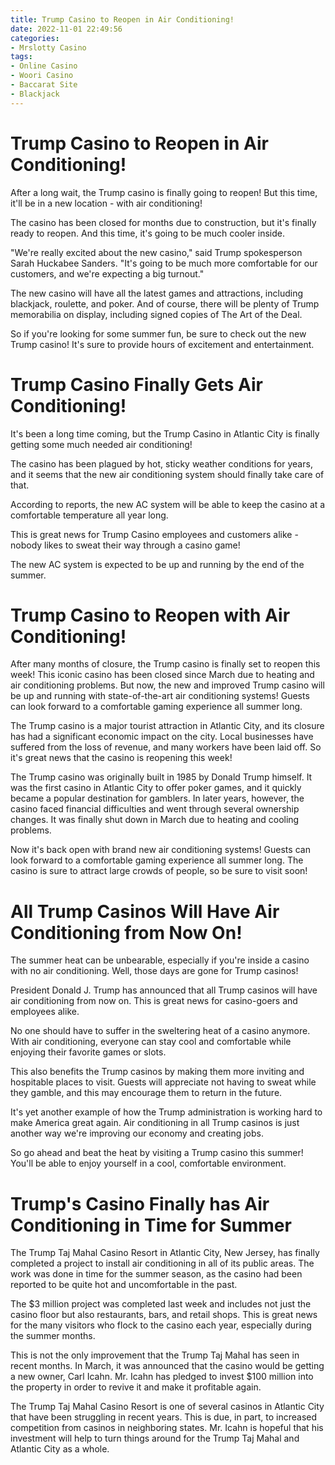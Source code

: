```yaml
---
title: Trump Casino to Reopen in Air Conditioning!
date: 2022-11-01 22:49:56
categories:
- Mrslotty Casino
tags:
- Online Casino
- Woori Casino
- Baccarat Site
- Blackjack
---
```



#  Trump Casino to Reopen in Air Conditioning!

After a long wait, the Trump casino is finally going to reopen! But this time, it'll be in a new location - with air conditioning!

The casino has been closed for months due to construction, but it's finally ready to reopen. And this time, it's going to be much cooler inside.

"We're really excited about the new casino," said Trump spokesperson Sarah Huckabee Sanders. "It's going to be much more comfortable for our customers, and we're expecting a big turnout."

The new casino will have all the latest games and attractions, including blackjack, roulette, and poker. And of course, there will be plenty of Trump memorabilia on display, including signed copies of The Art of the Deal.

So if you're looking for some summer fun, be sure to check out the new Trump casino! It's sure to provide hours of excitement and entertainment.

#  Trump Casino Finally Gets Air Conditioning!

It's been a long time coming, but the Trump Casino in Atlantic City is finally getting some much needed air conditioning!

The casino has been plagued by hot, sticky weather conditions for years, and it seems that the new air conditioning system should finally take care of that.

According to reports, the new AC system will be able to keep the casino at a comfortable temperature all year long.

This is great news for Trump Casino employees and customers alike - nobody likes to sweat their way through a casino game!

The new AC system is expected to be up and running by the end of the summer.

#  Trump Casino to Reopen with Air Conditioning!

After many months of closure, the Trump casino is finally set to reopen this week! This iconic casino has been closed since March due to heating and air conditioning problems. But now, the new and improved Trump casino will be up and running with state-of-the-art air conditioning systems! Guests can look forward to a comfortable gaming experience all summer long.

The Trump casino is a major tourist attraction in Atlantic City, and its closure has had a significant economic impact on the city. Local businesses have suffered from the loss of revenue, and many workers have been laid off. So it's great news that the casino is reopening this week!

The Trump casino was originally built in 1985 by Donald Trump himself. It was the first casino in Atlantic City to offer poker games, and it quickly became a popular destination for gamblers. In later years, however, the casino faced financial difficulties and went through several ownership changes. It was finally shut down in March due to heating and cooling problems.

Now it's back open with brand new air conditioning systems! Guests can look forward to a comfortable gaming experience all summer long. The casino is sure to attract large crowds of people, so be sure to visit soon!

#  All Trump Casinos Will Have Air Conditioning from Now On!

The summer heat can be unbearable, especially if you're inside a casino with no air conditioning. Well, those days are gone for Trump casinos!

President Donald J. Trump has announced that all Trump casinos will have air conditioning from now on. This is great news for casino-goers and employees alike.

No one should have to suffer in the sweltering heat of a casino anymore. With air conditioning, everyone can stay cool and comfortable while enjoying their favorite games or slots.

This also benefits the Trump casinos by making them more inviting and hospitable places to visit. Guests will appreciate not having to sweat while they gamble, and this may encourage them to return in the future.

It's yet another example of how the Trump administration is working hard to make America great again. Air conditioning in all Trump casinos is just another way we're improving our economy and creating jobs.

So go ahead and beat the heat by visiting a Trump casino this summer! You'll be able to enjoy yourself in a cool, comfortable environment.

#  Trump's Casino Finally has Air Conditioning in Time for Summer

The Trump Taj Mahal Casino Resort in Atlantic City, New Jersey, has finally completed a project to install air conditioning in all of its public areas. The work was done in time for the summer season, as the casino had been reported to be quite hot and uncomfortable in the past.

The $3 million project was completed last week and includes not just the casino floor but also restaurants, bars, and retail shops. This is great news for the many visitors who flock to the casino each year, especially during the summer months.

This is not the only improvement that the Trump Taj Mahal has seen in recent months. In March, it was announced that the casino would be getting a new owner, Carl Icahn. Mr. Icahn has pledged to invest $100 million into the property in order to revive it and make it profitable again.

The Trump Taj Mahal Casino Resort is one of several casinos in Atlantic City that have been struggling in recent years. This is due, in part, to increased competition from casinos in neighboring states. Mr. Icahn is hopeful that his investment will help to turn things around for the Trump Taj Mahal and Atlantic City as a whole.